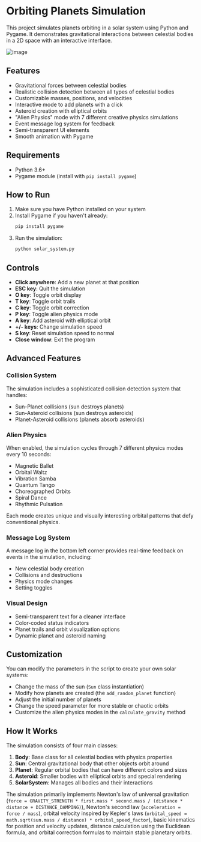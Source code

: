 # Orbiting Planets Simulation

This project simulates planets orbiting in a solar system using Python and Pygame. It demonstrates gravitational interactions between celestial bodies in a 2D space with an interactive interface.

![image](https://github.com/user-attachments/assets/483a2f81-b20b-482e-97d7-ab3c63663597)

## Features

- Gravitational forces between celestial bodies
- Realistic collision detection between all types of celestial bodies
- Customizable masses, positions, and velocities
- Interactive mode to add planets with a click
- Asteroid creation with elliptical orbits
- "Alien Physics" mode with 7 different creative physics simulations
- Event message log system for feedback
- Semi-transparent UI elements
- Smooth animation with Pygame

## Requirements

- Python 3.6+
- Pygame module (install with `pip install pygame`)

## How to Run

1. Make sure you have Python installed on your system
2. Install Pygame if you haven't already:
   ```bash
   pip install pygame
   ```
3. Run the simulation:
   ```bash
   python solar_system.py
   ```

## Controls

- **Click anywhere**: Add a new planet at that position
- **ESC key**: Quit the simulation
- **O key**: Toggle orbit display
- **T key**: Toggle orbit trails
- **C key**: Toggle orbit correction
- **P key**: Toggle alien physics mode
- **A key**: Add asteroid with elliptical orbit
- **+/- keys**: Change simulation speed
- **S key**: Reset simulation speed to normal
- **Close window**: Exit the program

## Advanced Features

### Collision System
The simulation includes a sophisticated collision detection system that handles:
- Sun-Planet collisions (sun destroys planets)
- Sun-Asteroid collisions (sun destroys asteroids)
- Planet-Asteroid collisions (planets absorb asteroids)

### Alien Physics
When enabled, the simulation cycles through 7 different physics modes every 10 seconds:
- Magnetic Ballet
- Orbital Waltz
- Vibration Samba
- Quantum Tango
- Choreographed Orbits
- Spiral Dance
- Rhythmic Pulsation

Each mode creates unique and visually interesting orbital patterns that defy conventional physics.

### Message Log System
A message log in the bottom left corner provides real-time feedback on events in the simulation, including:
- New celestial body creation
- Collisions and destructions
- Physics mode changes
- Setting toggles

### Visual Design
- Semi-transparent text for a cleaner interface
- Color-coded status indicators
- Planet trails and orbit visualization options
- Dynamic planet and asteroid naming

## Customization

You can modify the parameters in the script to create your own solar systems:

- Change the mass of the sun (`Sun` class instantiation)
- Modify how planets are created (the `add_random_planet` function)
- Adjust the initial number of planets
- Change the speed parameter for more stable or chaotic orbits
- Customize the alien physics modes in the `calculate_gravity` method

## How It Works

The simulation consists of four main classes:

1. **Body**: Base class for all celestial bodies with physics properties
2. **Sun**: Central gravitational body that other objects orbit around
3. **Planet**: Regular orbital bodies that can have different colors and sizes
4. **Asteroid**: Smaller bodies with elliptical orbits and special rendering
5. **SolarSystem**: Manages all bodies and their interactions

The simulation primarily implements Newton's law of universal gravitation (`force = GRAVITY_STRENGTH * first.mass * second.mass / (distance * distance + DISTANCE_DAMPING)`), Newton's second law (`acceleration = force / mass`), orbital velocity inspired by Kepler's laws (`orbital_speed = math.sqrt(sun.mass / distance) * orbital_speed_factor`), basic kinematics for position and velocity updates, distance calculation using the Euclidean formula, and orbital correction formulas to maintain stable planetary orbits.
